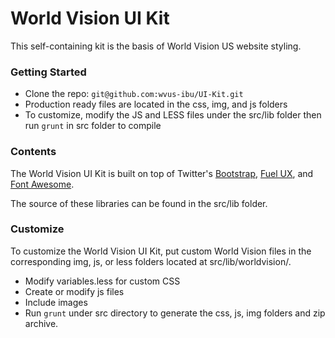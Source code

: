 World Vision UI Kit
===================

This self-containing kit is the basis of World Vision US website styling.

### Getting Started
* Clone the repo: `git@github.com:wvus-ibu/UI-Kit.git`
* Production ready files are located in the css, img, and js folders
* To customize, modify the JS and LESS files under the src/lib folder then run `grunt` in src folder to compile

### Contents
The World Vision UI Kit is built on top of Twitter's [Bootstrap](http://twitter.github.io/bootstrap/), [Fuel UX](http://exacttarget.github.io/fuelux/), and [Font Awesome](http://fortawesome.github.io/Font-Awesome/icons/).

The source of these libraries can be found in the src/lib folder.  

### Customize
To customize the World Vision UI Kit, put custom World Vision files in the corresponding img, js, or less folders located at src/lib/worldvision/.

* Modify variables.less for custom CSS
* Create or modify js files 
* Include images 
* Run `grunt` under src directory to generate the css, js, img folders and zip archive.